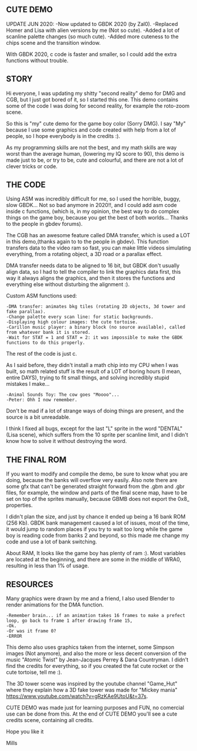 CUTE DEMO
---------

UPDATE JUN 2020: 
-Now updated to GBDK 2020 (by Zal0).
-Replaced Homer and Lisa with alien versions by me (Not so cute).
-Added a lot of scanline palette changes (so much cute).
-Added more cuteness to the chips scene and the transition window.

With GBDK 2020, c code is faster and smaller, so I could add the extra functions without trouble. 

STORY
-----

Hi everyone, I was updating my shitty "second reality" demo for DMG and CGB, but I just got bored of it, so I started 
this one. This demo contains some of the code I was doing for second reality, for example the roto-zoom scene.

So this is "my" cute demo for the game boy color (Sorry DMG). I say "My" because I use some graphics and code created 
with help from a lot of people, so I hope everybody is in the credits :).

As my programming skills are not the best, and my math skills are way worst than the average human, (lowering my IQ 
score to 90), this demo is made just to be, or try to be, cute and colourful, and there are not a lot of clever 
tricks or code. 


THE CODE
--------

Using ASM was incredibly difficult for me, so I used the horrible, buggy, slow GBDK... Not so bad anymore in 2020!!, and I could add asm code inside c functions, (which is, in my opinion, the best way to do complex things on the game boy, because you get the best of both worlds... Thanks to the people in gbdev forums).

The CGB has an awesome feature called DMA transfer, which is used a LOT in this demo,(thanks again to to the people in gbdev).
This function transfers data to the video ram so fast, you can make little videos simulating everything, from a rotating 
object, a 3D road or a parallax effect. 

DMA transfer needs data to be aligned to 16 bit, but GBDK don't usually align data, so I had to tell the compiler to 
link the graphics data first, this way it always aligns the graphics, and then it stores the functions and everything 
else without disturbing the alignment :).

Custom ASM functions used:

	-DMA transfer: animates bkg tiles (rotating 2D objects, 3d tower and fake parallax). 
	-Change palette every scan line: for static backgrounds.
	-Displaying high colour images: the cute tortoise.
	-Carillon music player: a binary block (no source available), called from whatever bank it is stored.
	-Wait for STAT = 1 and STAT = 2: it was impossible to make the GBDK functions to do this properly.
	
The rest of the code is just c.

As I said before, they didn't install a math chip into my CPU when I was built, so math related stuff is the result of 
a LOT of boring hours (I mean, entire DAYS), trying to fit small things, and solving incredibly stupid mistakes I make...

	-Animal Sounds Toy: The cow goes "Moooo"...  
	-Peter: Ohh I now remember. 

Don't be mad if a lot of strange ways of doing things are present, and the source is a bit unreadable. 

I think I fixed all bugs, except for the last "L" sprite in the word "DENTAL" (Lisa scene), which suffers from the 
10 sprite per scanline limit, and I didn't know how to solve it without destroying the word.  


THE FINAL ROM
-------------

If you want to modify and compile the demo, be sure to know what you are doing, because the banks will overflow very easily.
Also note there are some gfx that can't be generated straight forward from the .gbm and .gbr files, for example, the window
and parts of the final scene map, have to be set on top of the sprites manually, because GBMB does not export the 0x8_ properties.

I didn't plan the size, and just by chance it ended up being a 16 bank ROM (256 Kb).
GBDK bank management caused a lot of issues, most of the time, it would jump to random places if you try to wait too long 
while the game boy is reading code from banks 2 and beyond, so this made me change my code and use a lot of bank switching.

About RAM, It looks like the game boy has plenty of ram :). Most variables are located at the beginning, and there are 
some in the middle of WRA0, resulting in less than 1% of usage. 



RESOURCES
---------
Many graphics were drawn by me and a friend, I also used Blender to render animations for the DMA function. 

	-Remember brain... if an animation takes 16 frames to make a prefect loop, go back to frame 1 after drawing frame 15, 
	-Ok. 
	-Or was it frame 0? 
	-ERROR

This demo also uses graphics taken from the internet, some Simpson images (Not anymore), and also the more or less decent 
conversion of the music "Atomic Twist" by Jean-Jacques Perrey & Dana Countryman.
I didn't find the credits for everything, so if you created the fat cute rocket or the cute tortoise, tell me :).

The 3D tower scene was inspired by the youtube channel "Game_Hut" where they explain how a 3D fake tower was made for "Mickey mania" https://www.youtube.com/watch?v=gRzKAe9UtoU&t=37s.

CUTE DEMO was made just for learning purposes and FUN, no comercial use can be done from this.
At the end of CUTE DEMO you'll see a cute credits scene, containing all credits.

Hope you like it

Mills
	

